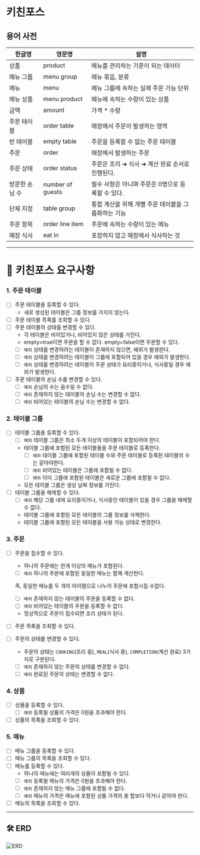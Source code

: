# 키친포스

## 용어 사전

| 한글명 | 영문명 | 설명 |
| --- | --- | --- |
| 상품 | product | 메뉴를 관리하는 기준이 되는 데이터 |
| 메뉴 그룹 | menu group | 메뉴 묶음, 분류 |
| 메뉴 | menu | 메뉴 그룹에 속하는 실제 주문 가능 단위 |
| 메뉴 상품 | menu product | 메뉴에 속하는 수량이 있는 상품 |
| 금액 | amount | 가격 * 수량 |
| 주문 테이블 | order table | 매장에서 주문이 발생하는 영역 |
| 빈 테이블 | empty table | 주문을 등록할 수 없는 주문 테이블 |
| 주문 | order | 매장에서 발생하는 주문 |
| 주문 상태 | order status | 주문은 조리 ➜ 식사 ➜ 계산 완료 순서로 진행된다. |
| 방문한 손님 수 | number of guests | 필수 사항은 아니며 주문은 0명으로 등록할 수 있다. |
| 단체 지정 | table group | 통합 계산을 위해 개별 주문 테이블을 그룹화하는 기능 |
| 주문 항목 | order line item | 주문에 속하는 수량이 있는 메뉴 |
| 매장 식사 | eat in | 포장하지 않고 매장에서 식사하는 것 |

---

# 🎯 키친포스 요구사항

### 1. 주문 테이블

- [ ]  주문 테이블을 등록할 수 있다.
    - 새로 생성된 테이블은 그룹 정보를 가지지 않는다.
- [ ]  주문 테이블 목록를 조회할 수 있다.
- [ ]  주문 테이블의 상태를 변경할 수 있다.
    - 각 테이블은 비어있거나, 비어있지 않은 상태를 가진다.
    - empty=true이면 주문을 할 수 없다. empty=false이면 주문할 수 있다.
    - [ ]  `예외` 상태를 변경하려는 테이블이 존재하지 않으면, 예외가 발생한다.
    - [ ]  `예외` 상태를 변경하려는 테이블이 그룹에 포함되어 있을 경우 예외가 발생한다.
    - [ ]  `예외` 상태를 변경하려는 테이블의 주문 상태가 요리중이거나, 식사중일 경우 예외가 발생한다.
- [ ]  주문 테이블의 손님 수를 변경할 수 있다.
    - [ ]  `예외` 손님의 수는 음수일 수 없다.
    - [ ]  `예외` 존재하지 않는 테이블의 손님 수는 변경할 수 없다.
    - [ ]  `예외` 비어있는 테이블의 손님 수는 변경할 수 없다.

### 2. 테이블 그룹

- [ ]  테이블 그룹을 등록할 수 있다.
    - [ ]  `예외` 테이블 그룹은 최소 두개 이상의 테이블이 포함되어야 한다.
    - 테이블 그룹에 포함된 모든 테이블들을 주문 테이블로 등록한다.
        - [ ]  `예외` 테이블 그룹에 포함된 테이블 수와 주문 테이블로 등록된 테이블의 수는 같아야한다.
        - [ ]  `예외` 비어있는 테이블은 그룹에 포함될 수 없다.
        - [ ]  `예외` 이미 그룹에 포함된 테이블은 새로운 그룹에 포함될 수 없다.
    - 모든 테이블 그룹은 생성 날짜 정보를 가진다.
- [ ]  테이블 그룹을 해제할 수 있다.
    - [ ]  `예외` 해당 그룹 내에 요리중이거나, 식사중인 테이블이 있을 경우 그룹을 해제할 수 없다.
    - 테이블 그룹에 포함된 모든 테이블의 그룹 정보를 삭제한다.
    - 테이블 그룹에 포함된 모든 테이블을 사용 가능 상태로 변경한다.

### 3. 주문

- [ ]  주문을 접수할 수 있다.
    - 하나의 주문에는 한개 이상의 메뉴가 포함된다.
    - [ ]  `예외` 하나의 주문에 포함된 동일한 메뉴는 함께 계산한다.

      즉, 동일한 메뉴를 두 개의 아이템으로 나누어 주문에 포함시킬 수없다.

    - [ ]  `예외` 존재하지 않는 테이블의 주문을 등록할 수 없다.
    - [ ]  `예외` 비어있는 테이블의 주문을 등록할 수 없다.
    - 정상적으로 주문이 접수되면 조리 상태가 된다.
- [ ]  주문 목록을 조회할 수 있다.
- [ ]  주문의 상태를 변경할 수 있다.
    - 주문의 상태는 `COOKING`(조리 중), `MEAL`(식사 중), `COMPLETION`(계산 완료) 3가지로 구분된다.
    - [ ]  `예외` 존재하지 않는 주문의 상태를 변경할 수 없다.
    - [ ]  `예외` 완료된 주문의 상태는 변경할 수 없다.

### 4. 상품

- [ ]  상품을 등록할 수 있다.
    - [ ]  `예외` 등록될 상품의 가격은 0원을 초과해야 한다.
- [ ]  상품의 목록을 조회할 수 있다.

### 5. 메뉴

- [ ]  메뉴 그룹을 등록할 수 있다.
- [ ]  메뉴 그룹의 목록을 조회할 수 있다.
- [ ]  메뉴를 등록할 수 있다.
    - 하나의 메뉴에는 여러개의 상품이 포함될 수 있다.
    - [ ]  `예외` 등록될 메뉴의 가격은 0원을 초과해야 한다.
    - [ ]  `예외` 존재하지 않는 메뉴 그룹에 포함될 수 없다.
    - [ ]  `예외` 메뉴의 가격은 메뉴에 포함된 상품 가격의 총 합보다 작거나 같아야 한다.
- [ ]  메뉴의 목록을 조회할 수 있다.

---

## 🛠️ ERD

![ERD](https://github.com/woowacourse/jwp-refactoring/assets/49433615/56ee9408-f803-4966-9929-b325ab1f674a)

